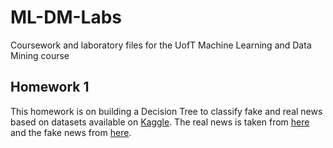# ML-DM-Labs
Coursework and laboratory files for the UofT Machine Learning and Data Mining course

## Homework 1
This homework is on building a Decision Tree to classify fake and real news based on datasets available on [Kaggle](https://www.kaggle.com). The real news is taken from [here](https://www.kaggle.com/therohk/million-headlines) and the fake news from [here](https://www.kaggle.com/mrisdal/fake-news/data).
